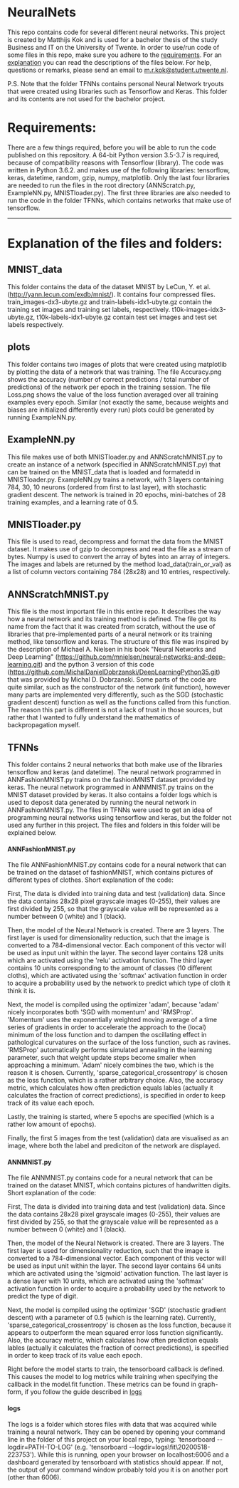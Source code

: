 # NeuralNets
This repo contains code for several different neural networks. This project is created by Matthijs Kok and is used for a bachelor thesis of the study Business and IT on the University of Twente. In order to use/run code of some files in this repo, make sure you adhere to the [requirements](#requirements). For an [explanation](#explanation-of-the-files-and-folders) you can read the descriptions of the files below. For help, questions or remarks, please send an email to m.r.kok@student.utwente.nl. 

P.S. Note that the folder TFNNs contains personal Neural Network tryouts that were created using libraries such as Tensorflow and Keras. This folder and its contents are not used for the bachelor project.

# Requirements:
There are a few things required, before you will be able to run the code published on this repository. A 64-bit Python version 3.5-3.7 is required, because of compatibility reasons with Tensorflow (library). The code was written in Python 3.6.2. and makes use of the following libraries: tensorflow, keras, datetime, random, gzip, numpy, matplotlib. Only the last four libraries are needed to run the files in the root directory (ANNScratch.py, ExampleNN.py, MNISTloader.py). The first three libraries are also needed to run the code in the folder TFNNs, which contains networks that make use of tensorflow.

---

# Explanation of the files and folders:

## MNIST_data
This folder contains the data of the dataset MNIST by LeCun, Y. et al.(http://yann.lecun.com/exdb/mnist/). It contains four compressed files. train_images-dx3-ubyte.gz and train-labels-idx1-ubyte.gz contain the training set images and training set labels, respectively. t10k-images-idx3-ubyte.gz, t10k-labels-idx1-ubyte.gz contain test set images and test set labels respectively.

## plots
This folder contains two images of plots that were created using matplotlib by plotting the data of a network that was training. The file Accuracy.png shows the accuracy (number of correct predictions / total number of predictions) of the network per epoch in the training session. The file Loss.png shows the value of the loss function averaged over all training examples every epoch. Similar (not exactly the same, because weights and biases are initialized differently every run) plots could be generated by running ExampleNN.py.

## ExampleNN.py
This file makes use of both MNISTloader.py and ANNScratchMNIST.py to create an instance of a network (specified in ANNScratchMNIST.py) that can be trained on the MNIST_data that is loaded and formatedd in MNISTloader.py. ExampleNN.py trains a network, with 3 layers containing 784, 30, 10 neurons (ordered from first to last layer), with stochastic gradient descent. The network is trained in 20 epochs, mini-batches of 28 training examples, and a learning rate of 0.5.

## MNISTloader.py
This file is used to read, decompress and format the data from the MNIST dataset. It makes use of gzip to decompress and read the file as a stream of bytes. Numpy is used to convert the array of bytes into an array of integers. The images and labels are returned by the method load_data(train_or_val) as a list of column vectors containing 784 (28x28) and 10 entries, respectively.

## ANNScratchMNIST.py
This file is the most important file in this entire repo. It describes the way how a neural network and its training method is defined. The file got its name from the fact that it was created from scratch, without the use of libraries that pre-implemented parts of a neural network or its training method, like tensorflow and keras. The structure of this file was inspired by the description of Michael A. Nielsen in his book "Neural Networks and Deep Learning" (https://github.com/mnielsen/neural-networks-and-deep-learning.git) and the python 3 version of this code (https://github.com/MichalDanielDobrzanski/DeepLearningPython35.git) that was provided by Michal D. Dobrzanski. Some parts of the code are quite similar, such as the constructor of the network (init function), however many parts are implemented very differently, such as the SGD (stochastic gradient descent) function as well as the functions called from this function. The reason this part is different is not a lack of trust in those sources, but rather that I wanted to fully understand the mathematics of backpropagation myself.

## TFNNs
This folder contains 2 neural networks that both make use of the libraries tensorflow and keras (and datetime). The neural network programmed in ANNFashionMNIST.py trains on the fashionMNIST dataset provided by keras. The neural network programmed in ANNMNIST.py trains on the MNIST dataset provided by keras. It also contains a folder logs which is used to deposit data generated by running the neural network in ANNFashionMNIST.py. The files in TFNNs were used to get an idea of programming neural networks using tensorflow and keras, but the folder not used any further in this project. The files and folders in this folder will be explained below.

#### ANNFashionMNIST.py
The file ANNFashionMNIST.py contains code for a neural network that can be trained on the dataset of fashionMNIST, which contains pictures of different types of clothes.
Short explanation of the code:

First, The data is divided into training data and test (validation) data. Since the data contains 28x28 pixel grayscale images (0-255), their values are first divided by 255, so that the grayscale value will be represented as a number between 0 (white) and 1 (black).

Then, the model of the Neural Network is created. There are 3 layers. The first layer is used for dimensionality reduction, such that the image is converted to a 784-dimensional vector. Each component of this vector will be used as input unit within the layer. The second layer contains 128 units which are activated using the 'relu' activation function. The third layer contains 10 units corresponding to the amount of classes (10 different cloths), which are activated using the 'softmax' activation function in order to acquire a probability used by the network to predict which type of cloth it think it is.

Next, the model is compiled using the optimizer 'adam', because 'adam' nicely incorporates both 'SGD with momentum' and 'RMSProp'. 'Momentum' uses the exponentially weighted moving average of a time series of gradients in order to accelerate the approach to the (local) minimum of the loss function and to dampen the oscillating effect in pathological curvatures on the surface of the loss function, such as ravines. 'RMSProp' automatically performs simulated annealing in the learning parameter, such that weight update steps become smaller when approaching a minimum. 'Adam' nicely combines the two, which is the reason it is chosen. Currently, 'sparse_categorical_crossentropy' is chosen as the loss function, which is a rather arbitrary choice. Also, the accuracy metric, which calculates how often prediction equals lables (actually it calculates the fraction of correct predictions), is specified in order to keep track of its value each epoch.

Lastly, the training is started, where 5 epochs are specified (which is a rather low amount of epochs).

Finally, the first 5 images from the test (validation) data are visualised as an image, where both the label and prediciton of the network are displayed.

#### ANNMNIST.py
The file ANNMNIST.py contains code for a neural network that can be trained on the dataset MNIST, which contains pictures of handwritten digits.
Short explanation of the code:

First, The data is divided into training data and test (validation) data. Since the data contains 28x28 pixel grayscale images (0-255), their values are first divided by 255, so that the grayscale value will be represented as a number between 0 (white) and 1 (black).

Then, the model of the Neural Network is created. There are 3 layers. The first layer is used for dimensionality reduction, such that the image is converted to a 784-dimensional vector. Each component of this vector will be used as input unit within the layer. The second layer contains 64 units which are activated using the 'sigmoid' activation function. The last layer is a dense layer with 10 units, which are activated using the 'softmax' activation function in order to acquire a probability used by the network to predict the type of digit.

Next, the model is compiled using the optimizer 'SGD' (stochastic gradient descent) with a parameter of 0.5 (which is the learning rate). Currently, 'sparse_categorical_crossentropy' is chosen as the loss function, because it appears to outperform the mean squared error loss function significantly. Also, the accuracy metric, which calculates how often prediction equals lables (actually it calculates the fraction of correct predictions), is specified in order to keep track of its value each epoch.

Right before the model starts to train, the tensorboard callback is defined. This causes the model to log metrics while training when specifying the callback in the model.fit function. These metrics can be found in graph-form, if you follow the guide described in [logs](#logs)

#### logs
The logs is a folder which stores files with data that was acquired while training a neural network. They can be opened by opening your command line in the folder of this project on your local repo, typing: 'tensorboard --logdir=PATH-TO-LOG' (e.g. 'tensorboard --logdir=logs\fit\20200518-223753'). While this is running, open your browser on localhost:6006 and a dashboard generated by tensorboard with statistics should appear. If not, the output of your command window probably told you it is on another port (other than 6006).
